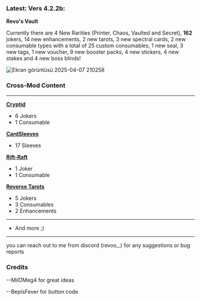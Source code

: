 
### Latest: Vers 4.2.2b:

**Revo's Vault**

Currently there are 4 New Rarities (Printer, Chaos, Vaulted and Secret), **162** jokers, 14 new enhancements, 2 new tarots, 3 new spectral cards, 2 new consumable types with a total of 25 custom consumables, 1 new seal, 3 new tags, 1 new voucher, 9 new booster packs, 4 new stickers, 4 new stakes and 4 new boss blinds!

![Ekran görüntüsü 2025-04-07 210258](https://github.com/user-attachments/assets/848fe3cf-1f36-4f75-ba4b-24d423bd9cb3)

### **Cross-Mod Content**

----

**[Cryptid](https://github.com/MathIsFun0/Cryptid)**

- 6 Jokers
- 1 Consumable

**[CardSleeves](https://github.com/larswijn/CardSleeves)**

- 17 Sleeves

**[Rift-Raft](https://github.com/vitellaryjr/RiftRaft)**

- 1 Joker
- 1 Consumable

**[Reverse Tarots](https://github.com/SkywardTARDIS/balatro_reverse_tarots)**

- 5 Jokers
- 3 Consumables
- 2 Enhancements

----

- And more ;)

------


you can reach out to me from discord (revoo_.) for any suggestions or bug reports


### Credits

--MilƱMeg4 for great ideas

--BepisFever for button code
